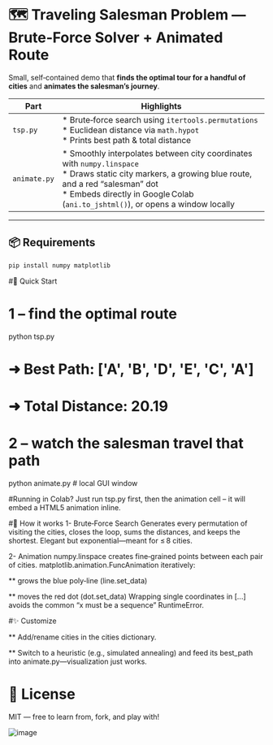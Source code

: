 # 🗺️ Traveling Salesman Problem — Brute‑Force Solver + Animated Route

Small, self‑contained demo that **finds the optimal tour for a handful of cities** and **animates the salesman’s journey**.

| Part | Highlights |
|------|------------|
| `tsp.py` | * Brute‑force search using `itertools.permutations`<br>* Euclidean distance via `math.hypot`<br>* Prints best path & total distance |
| `animate.py` | * Smoothly interpolates between city coordinates with `numpy.linspace`<br>* Draws static city markers, a growing blue route, and a red “salesman” dot<br>* Embeds directly in Google Colab (`ani.to_jshtml()`), or opens a window locally |

---

## 📦 Requirements

```bash
pip install numpy matplotlib

```
#🚀 Quick Start
# 1 – find the optimal route
python tsp.py
# ➜ Best Path: ['A', 'B', 'D', 'E', 'C', 'A']
# ➜ Total Distance: 20.19

# 2 – watch the salesman travel that path
python animate.py        # local GUI window

#Running in Colab?
Just run tsp.py first, then the animation cell – it will embed a HTML5 animation inline.

#📝 How it works
1- Brute‑Force Search
Generates every permutation of visiting the cities, closes the loop, sums the distances, and keeps the shortest. Elegant but exponential—meant for ≤ 8 cities.

2- Animation
numpy.linspace creates fine‑grained points between each pair of cities.
matplotlib.animation.FuncAnimation iteratively:

** grows the blue poly‑line (line.set_data)

** moves the red dot (dot.set_data)
Wrapping single coordinates in [...] avoids the common “x must be a sequence” RuntimeError.

#✨ Customize

** Add/rename cities in the cities dictionary.

** Switch to a heuristic (e.g., simulated annealing) and feed its best_path into animate.py—visualization just works.

# 📄 License
MIT — free to learn from, fork, and play with!

![image](https://github.com/user-attachments/assets/fd451cfc-e5be-44b2-b437-f7424370c87c)
